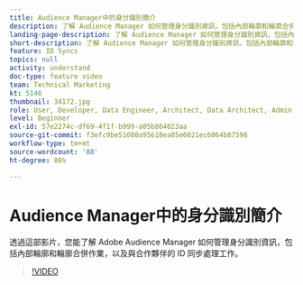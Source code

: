 ```yaml
---
title: Audience Manager中的身分識別簡介
description: 了解 Audience Manager 如何管理身分識別資訊，包括內部輪廓和輪廓合併作業，以及與合作夥伴的 ID 同步處理工作。
landing-page-description: 了解 Audience Manager 如何管理身分識別資訊，包括內部輪廓和輪廓合併作業，以及與合作夥伴的 ID 同步處理工作。
short-description: 了解 Audience Manager 如何管理身分識別資訊，包括內部輪廓和輪廓合併作業，以及與合作夥伴的 ID 同步處理工作。
feature: ID Syncs
topics: null
activity: understand
doc-type: feature video
team: Technical Marketing
kt: 5146
thumbnail: 34172.jpg
role: User, Developer, Data Engineer, Architect, Data Architect, Admin, Leader
level: Beginner
exl-id: 57e2274c-df69-4f1f-b999-a05b864023aa
source-git-commit: f3efc9be51080a95618ea05e6021ec6064b87598
workflow-type: tm+mt
source-wordcount: '88'
ht-degree: 86%

---
```


# Audience Manager中的身分識別簡介

透過這部影片，您能了解 Adobe Audience Manager 如何管理身分識別資訊，包括內部輪廓和輪廓合併作業，以及與合作夥伴的 ID 同步處理工作。

>[!VIDEO](https://video.tv.adobe.com/v/34172/?quality=12)

